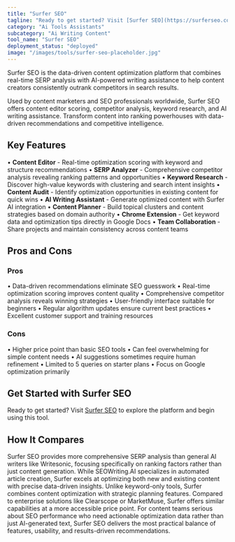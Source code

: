 ```yaml
---
title: "Surfer SEO"
tagline: "Ready to get started? Visit [Surfer SEO](https://surferseo.com) to explore the platform and begin using this tool...."
category: "Ai Tools Assistants"
subcategory: "Ai Writing Content"
tool_name: "Surfer SEO"
deployment_status: "deployed"
image: "/images/tools/surfer-seo-placeholder.jpg"
---
```

Surfer SEO is the data-driven content optimization platform that combines real-time SERP analysis with AI-powered writing assistance to help content creators consistently outrank competitors in search results.

Used by content marketers and SEO professionals worldwide, Surfer SEO offers content editor scoring, competitor analysis, keyword research, and AI writing assistance. Transform content into ranking powerhouses with data-driven recommendations and competitive intelligence.

## Key Features

• **Content Editor** - Real-time optimization scoring with keyword and structure recommendations
• **SERP Analyzer** - Comprehensive competitor analysis revealing ranking patterns and opportunities
• **Keyword Research** - Discover high-value keywords with clustering and search intent insights
• **Content Audit** - Identify optimization opportunities in existing content for quick wins
• **AI Writing Assistant** - Generate optimized content with Surfer AI integration
• **Content Planner** - Build topical clusters and content strategies based on domain authority
• **Chrome Extension** - Get keyword data and optimization tips directly in Google Docs
• **Team Collaboration** - Share projects and maintain consistency across content teams

## Pros and Cons

### Pros
• Data-driven recommendations eliminate SEO guesswork
• Real-time optimization scoring improves content quality
• Comprehensive competitor analysis reveals winning strategies
• User-friendly interface suitable for beginners
• Regular algorithm updates ensure current best practices
• Excellent customer support and training resources

### Cons
• Higher price point than basic SEO tools
• Can feel overwhelming for simple content needs
• AI suggestions sometimes require human refinement
• Limited to 5 queries on starter plans
• Focus on Google optimization primarily

## Get Started with Surfer SEO

Ready to get started? Visit [Surfer SEO](https://surferseo.com) to explore the platform and begin using this tool.

## How It Compares

Surfer SEO provides more comprehensive SERP analysis than general AI writers like Writesonic, focusing specifically on ranking factors rather than just content generation. While SEOWriting.AI specializes in automated article creation, Surfer excels at optimizing both new and existing content with precise data-driven insights. Unlike keyword-only tools, Surfer combines content optimization with strategic planning features. Compared to enterprise solutions like Clearscope or MarketMuse, Surfer offers similar capabilities at a more accessible price point. For content teams serious about SEO performance who need actionable optimization data rather than just AI-generated text, Surfer SEO delivers the most practical balance of features, usability, and results-driven recommendations.
